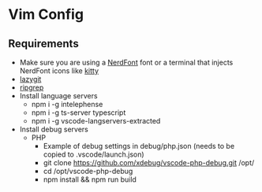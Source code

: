 # Vim Config

## Requirements

- Make sure you are using a [NerdFont](https://www.nerdfonts.com/) font or a terminal that injects NerdFont icons like
  [kitty](https://sw.kovidgoyal.net/kitty/)
- [lazygit](https://github.com/jesseduffield/lazygit)
- [ripgrep](https://github.com/BurntSushi/ripgrep)
- Install language servers
    - npm i -g intelephense
    - npm i -g ts-server typescript
    - npm i -g vscode-langservers-extracted
- Install debug servers
    - PHP
        - Example of debug settings in debug/php.json (needs to be copied to
          .vscode/launch.json)
        - git clone https://github.com/xdebug/vscode-php-debug.git /opt/
        - cd /opt/vscode-php-debug
        - npm install && npm run build
